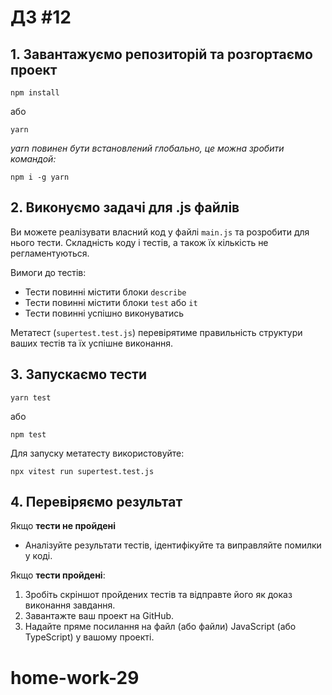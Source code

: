 # ДЗ #12

## 1. Завантажуємо репозиторій та розгортаємо проект

`npm install`

або

`yarn`

_yarn повинен бути встановлений глобально, це можна зробити командой:_

`npm i -g yarn`

## 2. Виконуємо задачі для .js файлів

Ви можете реалізувати власний код у файлі `main.js` та розробити для нього тести.
Складність коду і тестів, а також їх кількість не регламентуються.

Вимоги до тестів:

- Тести повинні містити блоки `describe`
- Тести повинні містити блоки `test` або `it`
- Тести повинні успішно виконуватись

Метатест (`supertest.test.js`) перевірятиме правильність структури ваших тестів та їх успішне виконання.

## 3. Запускаємо тести

`yarn test`

або

`npm test`

Для запуску метатесту використовуйте:

`npx vitest run supertest.test.js`

## 4. Перевіряємо результат

Якщо **тести не пройдені**

- Аналізуйте результати тестів, ідентифікуйте та виправляйте помилки у коді.

Якщо **тести пройдені**:

1. Зробіть скріншот пройдених тестів та відправте його як доказ виконання завдання.
2. Завантажте ваш проект на GitHub.
3. Надайте пряме посилання на файл (або файли) JavaScript (або TypeScript) у вашому проекті.
# home-work-29
